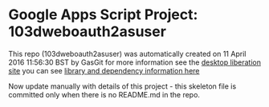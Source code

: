# Google Apps Script Project: 103dweboauth2asuser
This repo (103dweboauth2asuser) was automatically created on 11 April 2016 11:56:30 BST by GasGit
for more information see the [desktop liberation site](http://ramblings.mcpher.com/Home/excelquirks/drivesdk/gettinggithubready "desktop liberation")
you can see [library and dependency information here](dependencies.md)

Now update manually with details of this project - this skeleton file is committed only when there is no README.md in the repo.